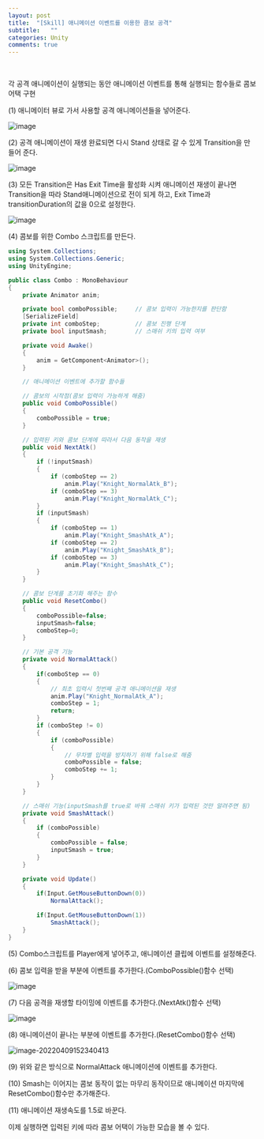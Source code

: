 ```yaml
---
layout: post
title:  "[Skill] 애니메이션 이벤트를 이용한 콤보 공격"
subtitle:   ""
categories: Unity
comments: true
---
```


<br>

각 공격 애니메이션이 실행되는 동안 애니메이션 이벤트를 통해 실행되는 함수들로 콤보 어택 구현

(1) 애니메이터 뷰로 가서 사용할 공격 애니메이션들을 넣어준다.

![image](https://user-images.githubusercontent.com/101051124/162558701-aaed1f77-7847-474d-84f7-4793a90b8458.png)

(2) 공격 애니메이션이 재생 완료되면 다시 Stand 상태로 갈 수 있게 Transition을 만들어 준다.

![image](https://user-images.githubusercontent.com/101051124/162558863-7cd22c85-6747-4594-903c-bc3aa710b87d.png)

(3) 모든 Transition은 Has Exit Time을 활성화 시켜 애니메이션 재생이 끝나면 Transition을 따라 Stand애니메이션으로 전이 되게 하고, Exit Time과 transitionDuration의 값을 0으로 설정한다.

![image](https://user-images.githubusercontent.com/101051124/162558875-aa8584e1-dafe-4d67-aadd-d56be4a9372e.png)

(4) 콤보를 위한 Combo 스크립트를 만든다.

```csharp
using System.Collections;
using System.Collections.Generic;
using UnityEngine;

public class Combo : MonoBehaviour
{
    private Animator anim;

    private bool comboPossible;     // 콤보 입력이 가능한지를 판단함
    [SerializeField]
    private int comboStep;          // 콤보 진행 단계
    private bool inputSmash;        // 스매쉬 키의 입력 여부

    private void Awake()
    {
        anim = GetComponent<Animator>();
    }

    // 애니메이션 이벤트에 추가할 함수들

    // 콤보의 시작점(콤보 입력이 가능하게 해줌)
    public void ComboPossible()
    {
        comboPossible = true;
    }

    // 입력된 키와 콤보 단계에 따라서 다음 동작을 재생
    public void NextAtk()
    {
        if (!inputSmash)
        {
            if (comboStep == 2)
                anim.Play("Knight_NormalAtk_B");
            if (comboStep == 3)
                anim.Play("Knight_NormalAtk_C");
        }
        if (inputSmash)
        {
            if (comboStep == 1)
                anim.Play("Knight_SmashAtk_A");
            if (comboStep == 2)
                anim.Play("Knight_SmashAtk_B");
            if (comboStep == 3)
                anim.Play("Knight_SmashAtk_C");
        }
    }

    // 콤보 단계를 초기화 해주는 함수
    public void ResetCombo()
    {
        comboPossible=false;
        inputSmash=false;
        comboStep=0;
    }

    // 기본 공격 기능
    private void NormalAttack()
    {
        if(comboStep == 0)
        {
            // 최초 입력시 첫번째 공격 애니메이션을 재생
            anim.Play("Knight_NormalAtk_A");
            comboStep = 1;
            return;
        }
        if (comboStep != 0)
        {
            if (comboPossible)
            {
                // 무차별 입력을 방지하기 위해 false로 해줌
                comboPossible = false;
                comboStep += 1;
            }
        }
    }

    // 스매쉬 기능(inputSmash를 true로 바꿔 스매쉬 키가 입력된 것만 알려주면 됨)
    private void SmashAttack()
    {
        if (comboPossible)
        {
            comboPossible = false;
            inputSmash = true;
        }
    }

    private void Update()
    {
        if(Input.GetMouseButtonDown(0))
            NormalAttack();

        if(Input.GetMouseButtonDown(1))
            SmashAttack();
    }
}
```

(5) Combo스크립트를 Player에게 넣어주고,  애니메이션 클립에 이벤트를 설정해준다.

(6) 콤보 입력을 받을 부분에 이벤트를 추가한다.(ComboPossible()함수 선택)

![image](https://user-images.githubusercontent.com/101051124/162559418-76c70c40-aa5c-4cc6-b1d8-52fc028d3332.png)

(7) 다음 공격을 재생할 타이밍에 이벤트를 추가한다.(NextAtk()함수 선택)

![image](https://user-images.githubusercontent.com/101051124/162559472-534ab6ef-831b-4e97-adf3-cff3d1045253.png)

(8) 애니메이션이 끝나는 부분에 이벤트를 추가한다.(ResetCombo()함수 선택)

![image-20220409152340413](C:\Users\ksc52\AppData\Roaming\Typora\typora-user-images\image-20220409152340413.png)

(9) 위와 같은 방식으로 NormalAttack 애니메이션에 이벤트를 추가한다.

(10) Smash는 이어지는 콤보 동작이 없는 마무리 동작이므로 애니메이션 마지막에 ResetCombo()함수만 추가해준다.

(11) 애니메이션 재생속도를 1.5로 바꾼다.

이제 실행하면 입력된 키에 따라 콤보 어택이 가능한 모습을 볼 수 있다.